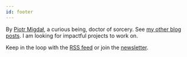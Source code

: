 ```yaml
---
id: footer
---
```


By [Piotr Migdał](/), a curious being, doctor of sorcery. See [my other blog posts](/blog). I am looking for impactful projects to work on.

Keep in the loop with the [RSS feed](https://p.migdal.pl/feed.xml) or join the [newsletter](https://eepurl.com/bVJlgL).
